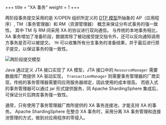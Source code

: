 +++
title = "XA 事务"
weight = 1
+++

两阶段事务提交采用的是 X/OPEN 组织所定义的 [DTP 模型](http://pubs.opengroup.org/onlinepubs/009680699/toc.pdf)所抽象的 AP（应用程序）, TM（事务管理器）和 RM（资源管理器） 概念来保证分布式事务的强一致性。
其中 TM 与 RM 间采用 XA 的协议进行双向通信。
与传统的本地事务相比，XA 事务增加了准备阶段，数据库除了被动接受提交指令外，还可以反向通知调用方事务是否可以被提交。
`TM` 可以收集所有分支事务的准备结果，并于最后进行原子提交，以保证事务的强一致性。

![两阶段提交模型](https://shardingsphere.apache.org/document/current/img/transaction/2pc-tansaction.png)

Java 通过定义 JTA 接口实现了 XA 模型，JTA 接口中的 `ResourceManager` 需要数据库厂商提供 XA 驱动实现，
`TransactionManager` 则需要事务管理器的厂商实现，传统的事务管理器需要同应用服务器绑定，因此使用的成本很高。
而嵌入式的事务管理器可以通过 jar 形式提供服务，同 Apache ShardingSphere 集成后，可保证分片后跨库事务强一致性。

通常，只有使用了事务管理器厂商所提供的 XA 事务连接池，才能支持 XA 的事务。
Apache ShardingSphere 在整合 XA 事务时，采用分离 XA 事务管理和连接池管理的方式，做到对应用程序的零侵入。
